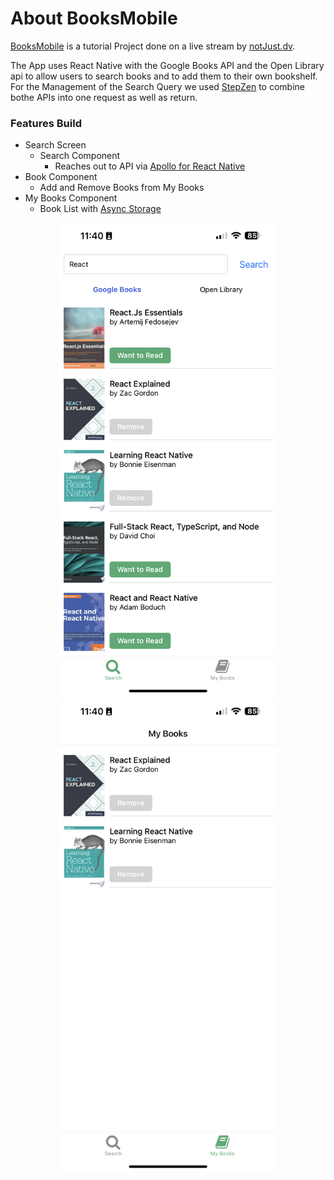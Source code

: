 # About BooksMobile

[BooksMobile](https://www.youtube.com/live/-qAhg4EDIwQ?feature=share) is a tutorial Project done on a live stream by [notJust.dv](https://www.youtube.com/@notjustdev).

The App uses React Native with the Google Books API and the Open Library api to allow users to search books and to add them to their own bookshelf.
For the Management of the Search Query we used [StepZen](https://stepzen.com/) to combine bothe APIs into one request as well as return.

### Features Build
 - Search Screen
   - Search Component
     - Reaches out to API via [Apollo for React Native](https://www.apollographql.com/)
 - Book Component
   - Add and Remove Books from My Books
 - My Books Component
   - Book List with [Async Storage](https://react-native-async-storage.github.io/async-storage/)
 
<p align="center">
    <img src="./assets/images/DocsImage/SearchScreen.PNG" width="350" title="Search Screen" alt="Search Screen">
    <img src="./assets/images/DocsImage/MyBooks.PNG" width="350" title="My Books Screen" alt="My Books Screen">

</p>
